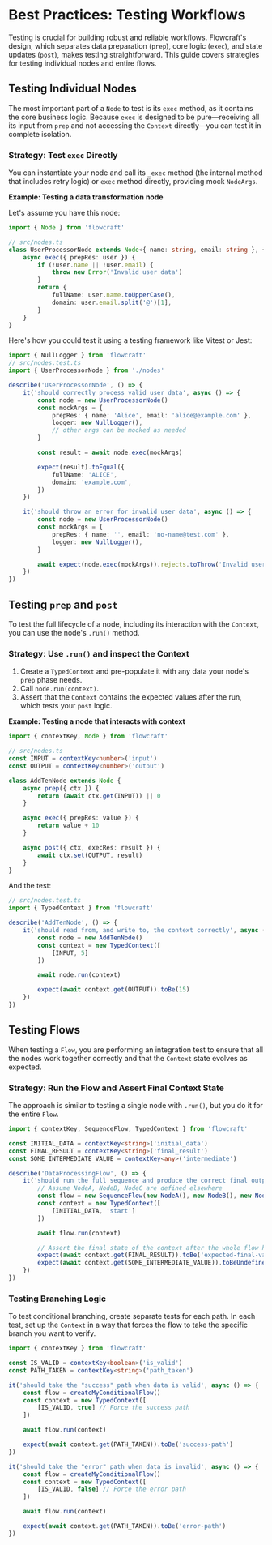 # Best Practices: Testing Workflows

Testing is crucial for building robust and reliable workflows. Flowcraft's design, which separates data preparation (`prep`), core logic (`exec`), and state updates (`post`), makes testing straightforward. This guide covers strategies for testing individual nodes and entire flows.

## Testing Individual Nodes

The most important part of a `Node` to test is its `exec` method, as it contains the core business logic. Because `exec` is designed to be pure—receiving all its input from `prep` and not accessing the `Context` directly—you can test it in complete isolation.

### Strategy: Test `exec` Directly

You can instantiate your node and call its `_exec` method (the internal method that includes retry logic) or `exec` method directly, providing mock `NodeArgs`.

**Example: Testing a data transformation node**

Let's assume you have this node:

```typescript
import { Node } from 'flowcraft'

// src/nodes.ts
class UserProcessorNode extends Node<{ name: string, email: string }, { fullName: string, domain: string }> {
	async exec({ prepRes: user }) {
		if (!user.name || !user.email) {
			throw new Error('Invalid user data')
		}
		return {
			fullName: user.name.toUpperCase(),
			domain: user.email.split('@')[1],
		}
	}
}
```

Here's how you could test it using a testing framework like Vitest or Jest:

```typescript
import { NullLogger } from 'flowcraft'
// src/nodes.test.ts
import { UserProcessorNode } from './nodes'

describe('UserProcessorNode', () => {
	it('should correctly process valid user data', async () => {
		const node = new UserProcessorNode()
		const mockArgs = {
			prepRes: { name: 'Alice', email: 'alice@example.com' },
			logger: new NullLogger(),
			// other args can be mocked as needed
		}

		const result = await node.exec(mockArgs)

		expect(result).toEqual({
			fullName: 'ALICE',
			domain: 'example.com',
		})
	})

	it('should throw an error for invalid user data', async () => {
		const node = new UserProcessorNode()
		const mockArgs = {
			prepRes: { name: '', email: 'no-name@test.com' },
			logger: new NullLogger(),
		}

		await expect(node.exec(mockArgs)).rejects.toThrow('Invalid user data')
	})
})
```

## Testing `prep` and `post`

To test the full lifecycle of a node, including its interaction with the `Context`, you can use the node's `.run()` method.

### Strategy: Use `.run()` and inspect the Context

1. Create a `TypedContext` and pre-populate it with any data your node's `prep` phase needs.
2. Call `node.run(context)`.
3. Assert that the `Context` contains the expected values after the run, which tests your `post` logic.

**Example: Testing a node that interacts with context**

```typescript
import { contextKey, Node } from 'flowcraft'

// src/nodes.ts
const INPUT = contextKey<number>('input')
const OUTPUT = contextKey<number>('output')

class AddTenNode extends Node {
	async prep({ ctx }) {
		return (await ctx.get(INPUT)) || 0
	}

	async exec({ prepRes: value }) {
		return value + 10
	}

	async post({ ctx, execRes: result }) {
		await ctx.set(OUTPUT, result)
	}
}
```

And the test:

```typescript
// src/nodes.test.ts
import { TypedContext } from 'flowcraft'

describe('AddTenNode', () => {
	it('should read from, and write to, the context correctly', async () => {
		const node = new AddTenNode()
		const context = new TypedContext([
			[INPUT, 5]
		])

		await node.run(context)

		expect(await context.get(OUTPUT)).toBe(15)
	})
})
```

## Testing Flows

When testing a `Flow`, you are performing an integration test to ensure that all the nodes work together correctly and that the `Context` state evolves as expected.

### Strategy: Run the Flow and Assert Final Context State

The approach is similar to testing a single node with `.run()`, but you do it for the entire `Flow`.

```typescript
import { contextKey, SequenceFlow, TypedContext } from 'flowcraft'

const INITIAL_DATA = contextKey<string>('initial_data')
const FINAL_RESULT = contextKey<string>('final_result')
const SOME_INTERMEDIATE_VALUE = contextKey<any>('intermediate')

describe('DataProcessingFlow', () => {
	it('should run the full sequence and produce the correct final output', async () => {
		// Assume NodeA, NodeB, NodeC are defined elsewhere
		const flow = new SequenceFlow(new NodeA(), new NodeB(), new NodeC())
		const context = new TypedContext([
			[INITIAL_DATA, 'start']
		])

		await flow.run(context)

		// Assert the final state of the context after the whole flow has run
		expect(await context.get(FINAL_RESULT)).toBe('expected-final-value')
		expect(await context.get(SOME_INTERMEDIATE_VALUE)).toBeUndefined() // Verify cleanup if applicable
	})
})
```

### Testing Branching Logic

To test conditional branching, create separate tests for each path. In each test, set up the `Context` in a way that forces the flow to take the specific branch you want to verify.

```typescript
import { contextKey } from 'flowcraft'

const IS_VALID = contextKey<boolean>('is_valid')
const PATH_TAKEN = contextKey<string>('path_taken')

it('should take the "success" path when data is valid', async () => {
	const flow = createMyConditionalFlow()
	const context = new TypedContext([
		[IS_VALID, true] // Force the success path
	])

	await flow.run(context)

	expect(await context.get(PATH_TAKEN)).toBe('success-path')
})

it('should take the "error" path when data is invalid', async () => {
	const flow = createMyConditionalFlow()
	const context = new TypedContext([
		[IS_VALID, false] // Force the error path
	])

	await flow.run(context)

	expect(await context.get(PATH_TAKEN)).toBe('error-path')
})
```

